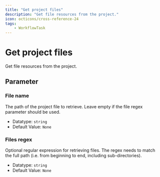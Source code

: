 ```yaml
---
title: "Get project files"
description: "Get file resources from the project."
icon: octicons/cross-reference-24
tags: 
    - WorkflowTask
---
```

# Get project files
<!-- This file was generated - DO NOT CHANGE IT MANUALLY -->



Get file resources from the project.

## Parameter

### File name

The path of the project file to retrieve. Leave empty if the file regex parameter should be used.

- Datatype: `string`
- Default Value: `None`



### Files regex

Optional regular expression for retrieving files. The regex needs to match the full path (i.e. from beginning to end, including sub-directories).

- Datatype: `string`
- Default Value: `None`



